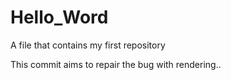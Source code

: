 # Hello_Word
A file that contains my first repository

This commit aims to repair the bug with rendering..
